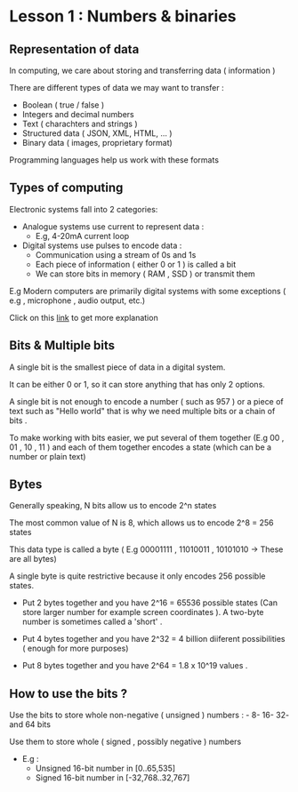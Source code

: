
# Lesson 1 : Numbers & binaries 


## Representation of data  
 In computing, we care about storing and transferring data ( information )

There are different types of data we may want to transfer :
- Boolean ( true / false )
- Integers and decimal numbers 
- Text ( charachters and strings )
- Structured data ( JSON, XML, HTML, ... )
- Binary data ( images, proprietary format)
 
Programming languages help us work with these formats

## Types of computing  
Electronic systems fall into 2 categories: 
- Analogue systems use current to represent data : 
    - E.g, 4-20mA current loop 
- Digital systems use pulses to encode data : 
    - Communication using a stream of 0s and 1s 
    - Each piece of information ( either 0 or 1 ) is called a bit
    - We can store bits in memory ( RAM , SSD ) or transmit them
    
E.g Modern computers are primarily digital systems with some exceptions ( e.g , microphone , audio output, etc.) 

Click on this [link](https://www.youtube.com/watch?v=WxJKXGugfh8) to get more explanation  

## Bits & Multiple bits 

A single bit is the smallest piece of data in a digital system.

It can be either 0 or 1, so it can store anything that has only 2 options. 

A single bit is not enough to encode a number ( such as 957 ) or a piece of text such as "Hello world" that is why we need multiple bits or a chain of bits . 

To make working with bits easier, we put several of them together (E.g 00 , 01 , 10 , 11 ) and each of them together encodes a state (which can be a number or plain text)


## Bytes 

Generally speaking, N bits allow us to encode 2^n states 

The most common value of N is 8, which allows us to encode 2^8 = 256 states

This data type is called a byte ( E.g 00001111 , 11010011 , 10101010 -> These are all bytes)

A single byte is quite restrictive because it only encodes 256 possible states. 

- Put 2 bytes together and you have 2^16 = 65536 possible states (Can store larger number for example screen coordinates ).
A two-byte number is sometimes called a 'short' .

- Put 4 bytes together and you have 2^32 = 4 billion diiferent possibilities ( enough for more purposes)
 
- Put 8 bytes together and you have 2^64  = 1.8 x 10^19 values .

## How to use the bits ? 

Use the bits to store whole non-negative ( unsigned ) numbers : 
    - 8- 16- 32- and 64 bits 

Use them to store whole ( signed , possibly negative ) numbers

- E.g : 
    - Unsigned 16-bit number in [0..65,535]
    - Signed 16-bit number in [-32,768..32,767]